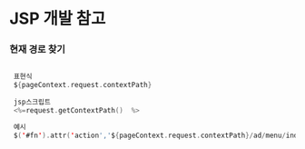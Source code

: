 # JSP 개발 참고

### 현재 경로 찾기
```swift

 표현식
 ${pageContext.request.contextPath}
 
 jsp스크립트
 <%=request.getContextPath()  %>

 예시
 $('#fn').attr('action','${pageContext.request.contextPath}/ad/menu/indexMenu.do').submit();

```


